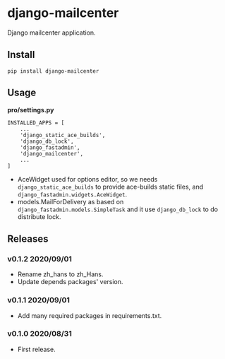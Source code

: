 # django-mailcenter

Django mailcenter application.

## Install

```
pip install django-mailcenter
```

## Usage

**pro/settings.py**

```
INSTALLED_APPS = [
    ...
    'django_static_ace_builds',
    'django_db_lock',
    'django_fastadmin',
    'django_mailcenter',
    ...
]
```

- AceWidget used for options editor, so we needs `django_static_ace_builds` to provide ace-builds static files, and `django_fastadmin.widgets.AceWidget`.
- models.MailForDelivery as based on `django_fastadmin.models.SimpleTask` and it use `django_db_lock` to do distribute lock.


## Releases

### v0.1.2 2020/09/01

- Rename zh_hans to zh_Hans.
- Update depends packages' version.

### v0.1.1 2020/09/01

- Add many required packages in requirements.txt.

### v0.1.0 2020/08/31

- First release.
